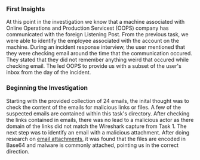 ### First Insights

At this point in the investigation we know that a machine associated with Online Operations and Production Servicest (OOPS) company has communicated with the foreign Listening Post. From the previous task, we were able to identify the employee associated with the account on the machine. During an incident response interview, the user mentioned that they were checking email around the time that the communication occured. They stated that they did not remember anything weird that occured while checking email. The led OOPS to provide us with a subset of the user's inbox from the day of the incident.

### Beginning the Investigation

Starting with the provided collection of 24 emails, the inital thought was to check the content of the emails for malicious links or files. A few of the suspected emails are contained within this task's directory. After checking the links contained in emails, there was no lead to a malicious actor as there domain of the links did not match the Wireshark capture from Task 1. The next step was to identify an email with a malicious attachment. After doing research on [email attachments](https://en.wikipedia.org/wiki/Email_attachment), it was found that the files are encoded in Base64 and malware is commonly attached, pointing us in the correct direction. 
